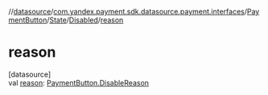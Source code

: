 //[datasource](../../../../../index.md)/[com.yandex.payment.sdk.datasource.payment.interfaces](../../../index.md)/[PaymentButton](../../index.md)/[State](../index.md)/[Disabled](index.md)/[reason](reason.md)

# reason

[datasource]\
val [reason](reason.md): [PaymentButton.DisableReason](../../-disable-reason/index.md)
